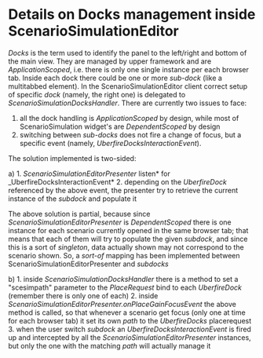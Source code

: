 # Details on Docks management inside ScenarioSimulationEditor

_Docks_ is the term used to identify the panel to the left/right and bottom of the main view. They are managed by upper framework and are _ApplicationScoped_,
i.e. there is only one single instance per each browser tab.
Inside each dock there could be one or more _sub-dock_ (like a multitabbed element).
In the ScenarioSimulationEditor client correct setup of specific _dock_ (namely, the right one) is delegated to _ScenarioSimulationDocksHandler_.
There are currently two issues to face:

1. all the dock handling is _ApplicationScoped_ by design, while most of ScenarioSimulation widget's are _DependentScoped_ by design
2. switching between _sub-docks_ does not fire a change of focus, but a specific event (namely, _UberfireDocksInteractionEvent_).

The solution implemented is two-sided:

a) 1. _ScenarioSimulationEditorPresenter_ listen* for \_UberfireDocksInteractionEvent* 2. depending on the _UberfireDock_ referenced by the above event, the presenter try to retrieve the current instance of the _subdock_ and populate it

The above solution is partial, because since _ScenarioSimulationEditorPresenter_ is _DependentScoped_ there is one instance for each scenario currently opened in the same browser tab;
that means that each of them will try to populate the given _subdock_, and since this is a sort of _singleton_, data actually shown may not correspond to the scenario shown.
So, a _sort-of_ mapping has been implemented between ScenarioSimulationEditorPresenter and _subdocks_

b) 1. inside _ScenarioSimulationDocksHandler_ there is a method to set a "scesimpath" parameter to the _PlaceRequest_ bind to each _UberfireDock_ (remember there is only one of each) 2. inside _ScenarioSimulationEditorPresenter.onPlaceGainFocusEvent_ the above method is called, so that whenever a scenario get focus (only one at time for each browser tab) it set its own _path_
to the _UberfireDocks_ placerequest 3. when the user switch _subdock_ an _UberfireDocksInteractionEvent_ is fired up and intercepted by all the _ScenarioSimulationEditorPresenter_ instances,
but only the one with the matching _path_ will actually manage it
